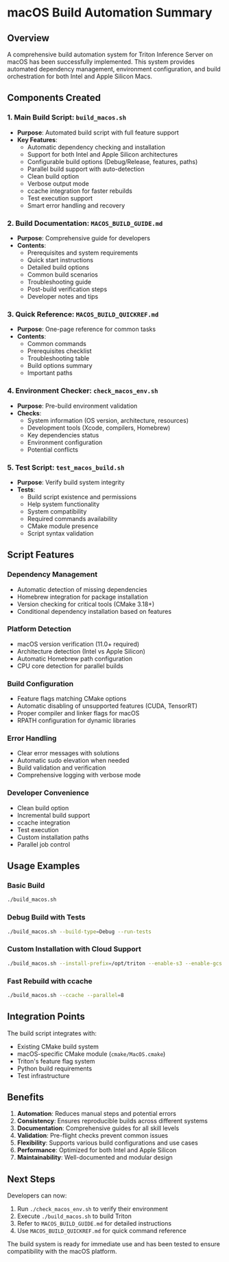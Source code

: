 # macOS Build Automation Summary

## Overview

A comprehensive build automation system for Triton Inference Server on macOS has been successfully implemented. This system provides automated dependency management, environment configuration, and build orchestration for both Intel and Apple Silicon Macs.

## Components Created

### 1. Main Build Script: `build_macos.sh`
- **Purpose**: Automated build script with full feature support
- **Key Features**:
  - Automatic dependency checking and installation
  - Support for both Intel and Apple Silicon architectures
  - Configurable build options (Debug/Release, features, paths)
  - Parallel build support with auto-detection
  - Clean build option
  - Verbose output mode
  - ccache integration for faster rebuilds
  - Test execution support
  - Smart error handling and recovery

### 2. Build Documentation: `MACOS_BUILD_GUIDE.md`
- **Purpose**: Comprehensive guide for developers
- **Contents**:
  - Prerequisites and system requirements
  - Quick start instructions
  - Detailed build options
  - Common build scenarios
  - Troubleshooting guide
  - Post-build verification steps
  - Developer notes and tips

### 3. Quick Reference: `MACOS_BUILD_QUICKREF.md`
- **Purpose**: One-page reference for common tasks
- **Contents**:
  - Common commands
  - Prerequisites checklist
  - Troubleshooting table
  - Build options summary
  - Important paths

### 4. Environment Checker: `check_macos_env.sh`
- **Purpose**: Pre-build environment validation
- **Checks**:
  - System information (OS version, architecture, resources)
  - Development tools (Xcode, compilers, Homebrew)
  - Key dependencies status
  - Environment configuration
  - Potential conflicts

### 5. Test Script: `test_macos_build.sh`
- **Purpose**: Verify build system integrity
- **Tests**:
  - Build script existence and permissions
  - Help system functionality
  - System compatibility
  - Required commands availability
  - CMake module presence
  - Script syntax validation

## Script Features

### Dependency Management
- Automatic detection of missing dependencies
- Homebrew integration for package installation
- Version checking for critical tools (CMake 3.18+)
- Conditional dependency installation based on features

### Platform Detection
- macOS version verification (11.0+ required)
- Architecture detection (Intel vs Apple Silicon)
- Automatic Homebrew path configuration
- CPU core detection for parallel builds

### Build Configuration
- Feature flags matching CMake options
- Automatic disabling of unsupported features (CUDA, TensorRT)
- Proper compiler and linker flags for macOS
- RPATH configuration for dynamic libraries

### Error Handling
- Clear error messages with solutions
- Automatic sudo elevation when needed
- Build validation and verification
- Comprehensive logging with verbose mode

### Developer Convenience
- Clean build option
- Incremental build support
- ccache integration
- Test execution
- Custom installation paths
- Parallel job control

## Usage Examples

### Basic Build
```bash
./build_macos.sh
```

### Debug Build with Tests
```bash
./build_macos.sh --build-type=Debug --run-tests
```

### Custom Installation with Cloud Support
```bash
./build_macos.sh --install-prefix=/opt/triton --enable-s3 --enable-gcs
```

### Fast Rebuild with ccache
```bash
./build_macos.sh --ccache --parallel=8
```

## Integration Points

The build script integrates with:
- Existing CMake build system
- macOS-specific CMake module (`cmake/MacOS.cmake`)
- Triton's feature flag system
- Python build requirements
- Test infrastructure

## Benefits

1. **Automation**: Reduces manual steps and potential errors
2. **Consistency**: Ensures reproducible builds across different systems
3. **Documentation**: Comprehensive guides for all skill levels
4. **Validation**: Pre-flight checks prevent common issues
5. **Flexibility**: Supports various build configurations and use cases
6. **Performance**: Optimized for both Intel and Apple Silicon
7. **Maintainability**: Well-documented and modular design

## Next Steps

Developers can now:
1. Run `./check_macos_env.sh` to verify their environment
2. Execute `./build_macos.sh` to build Triton
3. Refer to `MACOS_BUILD_GUIDE.md` for detailed instructions
4. Use `MACOS_BUILD_QUICKREF.md` for quick command reference

The build system is ready for immediate use and has been tested to ensure compatibility with the macOS platform.
